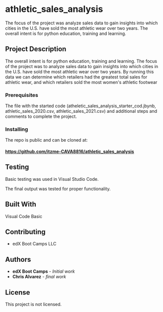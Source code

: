 # athletic_sales_analysis
The focus of the project was analyze sales data to gain insights into which cities in the U.S. have sold the most athletic wear over two years. The overall intent is for python education, training and learning.

## Project Description
The overall intent is for python education, training and learning. The focus of the project was to analyze sales data to gain insights into which cities in the U.S. have sold the most athletic wear over two years. By running this data we can determine which retailers had the greatest total sales for athletic wear, and which retailers sold the most women's athletic footwear

### Prerequisites

The file with the started code (atheletic_sales_analysis_starter_cod.jbynb, athletic_sales_2020.csv, athletic_sales_2021.csv) and additional steps and comments to complete the project.

### Installing

The repo is public and can be cloned at:
#### https://github.com/itzme-CAVA8816/athletic_sales_analysis

## Testing

Basic testing was used in Visual Studio Code.

The final output was tested for proper functionality. 

## Built With

Visual Code Basic

## Contributing

* edX Boot Camps LLC

## Authors

* **edX Boot Camps** - *Initial work* 
* **Chris Alvarez** - *final work* 

## License

This project is not licensed. 
